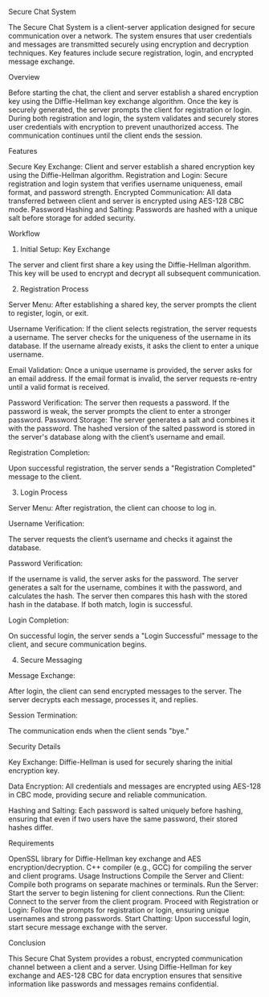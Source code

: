 Secure Chat System

The Secure Chat System is a client-server application designed for secure communication over a network. The system ensures that user credentials and messages are transmitted securely using encryption and decryption techniques. Key features include secure registration, login, and encrypted message exchange.

Overview

Before starting the chat, the client and server establish a shared encryption key using the Diffie-Hellman key exchange algorithm. Once the key is securely generated, the server prompts the client for registration or login. During both registration and login, the system validates and securely stores user credentials with encryption to prevent unauthorized access. The communication continues until the client ends the session.

Features

Secure Key Exchange: 
Client and server establish a shared encryption key using the Diffie-Hellman algorithm.
Registration and Login: 
Secure registration and login system that verifies username uniqueness, email format, and password strength.
Encrypted Communication: 
All data transferred between client and server is encrypted using AES-128 CBC mode.
Password Hashing and Salting: 
Passwords are hashed with a unique salt before storage for added security.

Workflow

1. Initial Setup: Key Exchange
   
The server and client first share a key using the Diffie-Hellman algorithm. This key will be used to encrypt and decrypt all subsequent communication.

2. Registration Process

Server Menu: After establishing a shared key, the server prompts the client to register, login, or exit.

Username Verification:
If the client selects registration, the server requests a username.
The server checks for the uniqueness of the username in its database. If the username already exists, it asks the client to enter a unique username.

Email Validation:
Once a unique username is provided, the server asks for an email address.
If the email format is invalid, the server requests re-entry until a valid format is received.

Password Verification:
The server then requests a password. If the password is weak, the server prompts the client to enter a stronger password.
Password Storage:
The server generates a salt and combines it with the password.
The hashed version of the salted password is stored in the server's database along with the client’s username and email.

Registration Completion:

Upon successful registration, the server sends a "Registration Completed" message to the client.

3. Login Process
   
Server Menu: After registration, the client can choose to log in.

Username Verification:

The server requests the client’s username and checks it against the database.

Password Verification:

If the username is valid, the server asks for the password.
The server generates a salt for the username, combines it with the password, and calculates the hash.
The server then compares this hash with the stored hash in the database. If both match, login is successful.

Login Completion:

On successful login, the server sends a "Login Successful" message to the client, and secure communication begins.

4. Secure Messaging
   
Message Exchange:

After login, the client can send encrypted messages to the server.
The server decrypts each message, processes it, and replies.

Session Termination:

The communication ends when the client sends "bye."

Security Details

Key Exchange: Diffie-Hellman is used for securely sharing the initial encryption key.

Data Encryption: All credentials and messages are encrypted using AES-128 in CBC mode, providing secure and reliable communication.

Hashing and Salting: Each password is salted uniquely before hashing, ensuring that even if two users have the same password, their stored hashes differ.

Requirements

OpenSSL library for Diffie-Hellman key exchange and AES encryption/decryption.
C++ compiler (e.g., GCC) for compiling the server and client programs.
Usage Instructions
Compile the Server and Client: Compile both programs on separate machines or terminals.
Run the Server: Start the server to begin listening for client connections.
Run the Client: Connect to the server from the client program.
Proceed with Registration or Login: Follow the prompts for registration or login, ensuring unique usernames and strong passwords.
Start Chatting: Upon successful login, start secure message exchange with the server.

Conclusion

This Secure Chat System provides a robust, encrypted communication channel between a client and a server. Using Diffie-Hellman for key exchange and AES-128 CBC for data encryption ensures that sensitive information like passwords and messages remains confidential.
